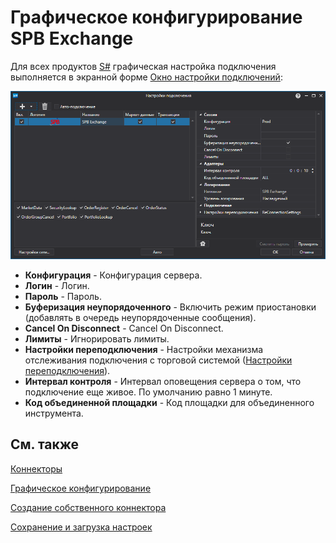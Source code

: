 # Графическое конфигурирование SPB Exchange

Для всех продуктов [S\#](../../../../api.md) графическая настройка подключения выполняется в экранной форме [Окно настройки подключений](../../../graphical_user_interface/connection_settings_window.md):

![API GUI Settings SPB Exchange](../../../../../images/api_gui_settings_spb_exchange.png)

- **Конфигурация** \- Конфигурация сервера.
- **Логин** \- Логин.
- **Пароль** \- Пароль.
- **Буферизация неупорядоченного** \- Включить режим приостановки (добавлять в очередь неупорядоченные сообщения).
- **Cancel On Disconnect** \- Cancel On Disconnect.
- **Лимиты** \- Игнорировать лимиты.
- **Настройки переподключения** \- Настройки механизма отслеживания подключения с торговой системой ([Настройки переподключения](../../reconnection_settings.md)). 
- **Интервал контроля** \- Интервал оповещения сервера о том, что подключение еще живое. По умолчанию равно 1 минуте. 
- **Код объединенной площадки** \- Код площадки для объединенного инструмента. 

## См. также

[Коннекторы](../../../connectors.md)

[Графическое конфигурирование](../../graphical_configuration.md)

[Создание собственного коннектора](../../creating_own_connector.md)

[Сохранение и загрузка настроек](../../save_and_load_settings.md)

